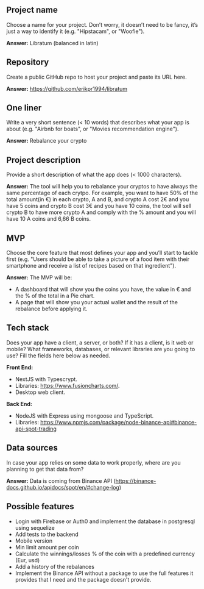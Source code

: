 ## Project name

Choose a name for your project. Don’t worry, it doesn’t need to be fancy, it’s just a way to identify it (e.g. "Hipstacam", or "Woofie").

**Answer:** Libratum (balanced in latin)

## Repository

Create a public GitHub repo to host your project and paste its URL here.

**Answer:** https://github.com/erikpr1994/libratum

## One liner

Write a very short sentence (< 10 words) that describes what your app is about (e.g. "Airbnb for boats", or "Movies recommendation engine").

**Answer:** Rebalance your crypto

## Project description

Provide a short description of what the app does (< 1000 characters).

**Answer:** The tool will help you to rebalance your cryptos to have always the same percentage of each crytpo. For example, you want to have 50% of the total amount(in €) in each crypto, A and B, and crypto A cost 2€ and you have 5 coins and crypto B cost 3€ and you have 10 coins, the tool will sell crypto B to have more crypto A and comply with the % amount and you will have 10 A coins and 6,66 B coins.

## MVP

Choose the core feature that most defines your app and you’ll start to tackle first (e.g. "Users should be able to take a picture of a food item with their smartphone and receive a list of recipes based on that ingredient").

**Answer:** The MVP will be:

- A dashboard that will show you the coins you have, the value in € and the % of the total in a Pie chart.
- A page that will show you your actual wallet and the result of the rebalance before applying it.

## Tech stack

Does your app have a client, a server, or both? If it has a client, is it web or mobile? What frameworks, databases, or relevant libraries are you going to use? Fill the fields here below as needed.

**Front End:**

- NextJS with Typescrypt.
- Libraries: https://www.fusioncharts.com/.
- Desktop web client.

**Back End:**

- NodeJS with Express using mongoose and TypeScript.
- Libraries: https://www.npmjs.com/package/node-binance-api#binance-api-spot-trading

## Data sources

In case your app relies on some data to work properly, where are you planning to get that data from?

**Answer:** Data is coming from Binance API (https://binance-docs.github.io/apidocs/spot/en/#change-log)

## Possible features

- Login with Firebase or Auth0 and implement the database in postgresql using sequelize
- Add tests to the backend
- Mobile version
- Min limit amount per coin
- Calculate the winnings/losses % of the coin with a predefined currency (Eur, usd)
- Add a history of the rebalances
- Implement the Binance API without a package to use the full features it provides that I need and the package doesn't provide.
